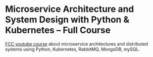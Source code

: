 # Microservice Architecture and System Design with Python & Kubernetes – Full Course

[FCC youtube course](https://youtu.be/hmkF77F9TLw) about microservice architectures and distributed systems using Python, Kubernetes, RabbitMQ, MongoDB, mySQL.
